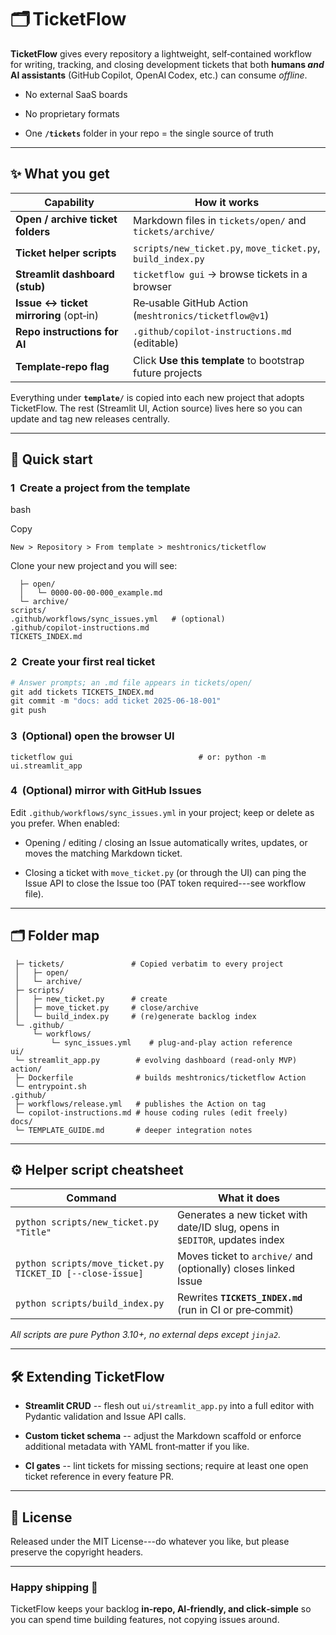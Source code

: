 <!--
README.md  —  TicketFlow
-------------------------------------------------------------------------------
Starter, AI‑friendly ticketing & backlog system you can drop into any project
via “Use this template” on GitHub.
-->

🗂️ TicketFlow
==============

**TicketFlow** gives every repository a lightweight, self‑contained workflow for writing, tracking, and closing development tickets that both **humans *and* AI assistants** (GitHub Copilot, OpenAI Codex, etc.) can consume *offline*.

-   No external SaaS boards

-   No proprietary formats

-   One **`/tickets`** folder in your repo = the single source of truth

* * * * *

✨ What you get
--------------

| Capability | How it works |
| --- | --- |
| **Open / archive ticket folders** | Markdown files in `tickets/open/` and `tickets/archive/` |
| **Ticket helper scripts** | `scripts/new_ticket.py`, `move_ticket.py`, `build_index.py` |
| **Streamlit dashboard (stub)** | `ticketflow gui` → browse tickets in a browser |
| **Issue ↔ ticket mirroring** (opt‑in) | Re‑usable GitHub Action (`meshtronics/ticketflow@v1`) |
| **Repo instructions for AI** | `.github/copilot-instructions.md` (editable) |
| **Template‑repo flag** | Click **Use this template** to bootstrap future projects |

Everything under **`template/`** is copied into each new project that adopts TicketFlow. The rest (Streamlit UI, Action source) lives here so you can update and tag new releases centrally.

* * * * *

🚀 Quick start
--------------

### 1  Create a project from the template

bash

Copy

```# GitHub UI
New > Repository > From template > meshtronics/ticketflow
```

Clone your new project and you will see:

```tickets/
  ├─ open/
  │   └─ 0000-00-00-000_example.md
  └─ archive/
scripts/
.github/workflows/sync_issues.yml   # (optional)
.github/copilot-instructions.md
TICKETS_INDEX.md
```

### 2  Create your first real ticket

```python scripts/new_ticket.py "Implement profile engine"
# Answer prompts; an .md file appears in tickets/open/
git add tickets TICKETS_INDEX.md
git commit -m "docs: add ticket 2025‑06‑18‑001"
git push
```

### 3  (Optional) open the browser UI

```pip install streamlit pydantic            # once per machine
ticketflow gui                            # or: python -m ui.streamlit_app
```

### 4  (Optional) mirror with GitHub Issues

Edit `.github/workflows/sync_issues.yml` in your project; keep or delete as you prefer. When enabled:

-   Opening / editing / closing an Issue automatically writes, updates, or moves the matching Markdown ticket.

-   Closing a ticket with `move_ticket.py` (or through the UI) can ping the Issue API to close the Issue too (PAT token required---see workflow file).

* * * * *

🗂️ Folder map
--------------

```template/
 ├─ tickets/               # Copied verbatim to every project
 │   ├─ open/
 │   └─ archive/
 ├─ scripts/
 │   ├─ new_ticket.py      # create
 │   ├─ move_ticket.py     # close/archive
 │   └─ build_index.py     # (re)generate backlog index
 └─ .github/
     └─ workflows/
         └─ sync_issues.yml    # plug‑and‑play action reference
ui/
 └─ streamlit_app.py        # evolving dashboard (read‑only MVP)
action/
 ├─ Dockerfile              # builds meshtronics/ticketflow Action
 └─ entrypoint.sh
.github/
 ├─ workflows/release.yml   # publishes the Action on tag
 └─ copilot-instructions.md # house coding rules (edit freely)
docs/
 └─ TEMPLATE_GUIDE.md       # deeper integration notes
 ```

* * * * *

⚙️ Helper script cheatsheet
---------------------------

| Command | What it does |
| --- | --- |
| `python scripts/new_ticket.py "Title"` | Generates a new ticket with date/ID slug, opens in `$EDITOR`, updates index |
| `python scripts/move_ticket.py TICKET_ID [--close-issue]` | Moves ticket to `archive/` and (optionally) closes linked Issue |
| `python scripts/build_index.py` | Rewrites **`TICKETS_INDEX.md`** (run in CI or pre‑commit) |

*All scripts are pure Python 3.10+, no external deps except `jinja2`.*

* * * * *

🛠️ Extending TicketFlow
------------------------

-   **Streamlit CRUD** -- flesh out `ui/streamlit_app.py` into a full editor with Pydantic validation and Issue API calls.

-   **Custom ticket schema** -- adjust the Markdown scaffold or enforce additional metadata with YAML front‑matter if you like.

-   **CI gates** -- lint tickets for missing sections; require at least one open ticket reference in every feature PR.

* * * * *

📄 License
----------

Released under the MIT License---do whatever you like, but please preserve the copyright headers.

* * * * *

### Happy shipping 🚢

TicketFlow keeps your backlog **in‑repo, AI‑friendly, and click‑simple** so you can spend time building features, not copying issues around.